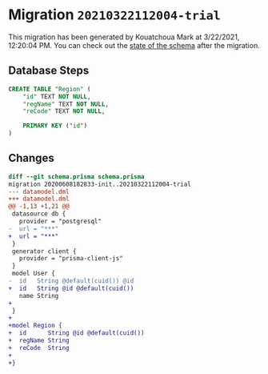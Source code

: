 # Migration `20210322112004-trial`

This migration has been generated by Kouatchoua Mark at 3/22/2021, 12:20:04 PM.
You can check out the [state of the schema](./schema.prisma) after the migration.

## Database Steps

```sql
CREATE TABLE "Region" (
    "id" TEXT NOT NULL,
    "regName" TEXT NOT NULL,
    "reCode" TEXT NOT NULL,

    PRIMARY KEY ("id")
)
```

## Changes

```diff
diff --git schema.prisma schema.prisma
migration 20200608182833-init..20210322112004-trial
--- datamodel.dml
+++ datamodel.dml
@@ -1,13 +1,21 @@
 datasource db {
   provider = "postgresql"
-  url = "***"
+  url = "***"
 }
 generator client {
   provider = "prisma-client-js"
 }
 model User {
-  id   String @default(cuid()) @id
+  id   String @id @default(cuid())
   name String
+
 }
+
+model Region {
+  id      String @id @default(cuid())
+  regName String
+  reCode  String
+
+}
```


